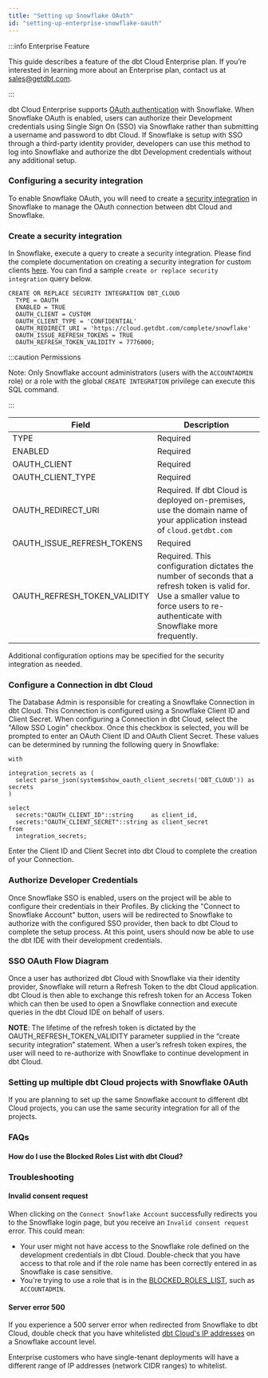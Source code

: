```yaml
---
title: "Setting up Snowflake OAuth"
id: "setting-up-enterprise-snowflake-oauth"
---
```


:::info Enterprise Feature

This guide describes a feature of the dbt Cloud Enterprise plan. If you’re interested in learning more about an Enterprise plan, contact us at sales@getdbt.com.

:::

dbt Cloud Enterprise supports [OAuth authentication](https://docs.snowflake.net/manuals/user-guide/oauth-intro.html) with Snowflake. When Snowflake OAuth is enabled, users can authorize their Development credentials using Single Sign On (SSO) via Snowflake rather than submitting a username and password to dbt Cloud. If Snowflake is setup with SSO through a third-party identity provider, developers can use this method to log into Snowflake and authorize the dbt Development credentials without any additional setup.

### Configuring a security integration
To enable Snowflake OAuth, you will need to create a [security integration](https://docs.snowflake.net/manuals/sql-reference/sql/create-security-integration.html) in Snowflake to manage the OAuth connection between dbt Cloud and Snowflake.

### Create a security integration

In Snowflake, execute a query to create a security integration. Please find the complete documentation on creating a security integration for custom clients [here](https://docs.snowflake.net/manuals/sql-reference/sql/create-security-integration.html#syntax). You can find a sample `create or replace security integration` query below.

```
CREATE OR REPLACE SECURITY INTEGRATION DBT_CLOUD
  TYPE = OAUTH
  ENABLED = TRUE
  OAUTH_CLIENT = CUSTOM
  OAUTH_CLIENT_TYPE = 'CONFIDENTIAL'
  OAUTH_REDIRECT_URI = 'https://cloud.getdbt.com/complete/snowflake'
  OAUTH_ISSUE_REFRESH_TOKENS = TRUE
  OAUTH_REFRESH_TOKEN_VALIDITY = 7776000;
```

:::caution Permissions

  Note: Only Snowflake account administrators (users with the `ACCOUNTADMIN` role) or a role with the global `CREATE INTEGRATION` privilege can execute this SQL command.

:::

| Field | Description |
| ----- | ----------- |
| TYPE  | Required |
| ENABLED  | Required |
| OAUTH_CLIENT  | Required |
| OAUTH_CLIENT_TYPE  | Required |
| OAUTH_REDIRECT_URI  | Required. If dbt Cloud is deployed on-premises, use the domain name of your application instead of `cloud.getdbt.com` |
| OAUTH_ISSUE_REFRESH_TOKENS  | Required |
| OAUTH_REFRESH_TOKEN_VALIDITY  | Required. This configuration dictates the number of seconds that a refresh token is valid for. Use a smaller value to force users to re-authenticate with Snowflake more frequently. |

Additional configuration options may be specified for the security integration as needed.

### Configure a Connection in dbt Cloud

The Database Admin is responsible for creating a Snowflake Connection in dbt Cloud. This Connection is configured using a Snowflake Client ID and Client Secret. When configuring a Connection in dbt Cloud, select the "Allow SSO Login" checkbox. Once this checkbox is selected, you will be prompted to enter an OAuth Client ID and OAuth Client Secret. These values can be determined by running the following query in Snowflake:

```
with 

integration_secrets as (
  select parse_json(system$show_oauth_client_secrets('DBT_CLOUD')) as secrets
)

select
  secrets:"OAUTH_CLIENT_ID"::string     as client_id,
  secrets:"OAUTH_CLIENT_SECRET"::string as client_secret
from 
  integration_secrets;
```

Enter the Client ID and Client Secret into dbt Cloud to complete the creation of your Connection. 

<Lightbox src="/img/docs/dbt-cloud/dbt-cloud-enterprise/database-connection-snowflake-oauth.png" title="Configuring Snowflake OAuth credentials in dbt Cloud" />

### Authorize Developer Credentials

Once Snowflake SSO is enabled, users on the project will be able to configure their credentials in their Profiles. By clicking the "Connect to Snowflake Account" button, users will be redirected to Snowflake to authorize with the configured SSO provider, then back to dbt Cloud to complete the setup process. At this point, users should now be able to use the dbt IDE with their development credentials.

### SSO OAuth Flow Diagram

<Lightbox src="/img/docs/dbt-cloud/dbt-cloud-enterprise/84427818-841b3680-abf3-11ea-8faf-693d4a39cffb.png" title="SSO OAuth flow diagram" />

Once a user has authorized dbt Cloud with Snowflake via their identity provider, Snowflake will return a Refresh Token to the dbt Cloud application. dbt Cloud is then able to exchange this refresh token for an Access Token which can then be used to open a Snowflake connection and execute queries in the dbt Cloud IDE on behalf of users.

**NOTE**: The lifetime of the refresh token is dictated by the OAUTH_REFRESH_TOKEN_VALIDITY parameter supplied in the “create security integration” statement. When a user’s refresh token expires, the user will need to re-authorize with Snowflake to continue development in dbt Cloud.

### Setting up multiple dbt Cloud projects with Snowflake 0Auth
If you are planning to set up the same Snowflake account to different dbt Cloud projects, you can use the same security integration for all of the projects. 

### FAQs 
#### How do I use the Blocked Roles List with dbt Cloud?
<LoomVideo id="1ad791f87c024f82b5bcf93eb2047676" />

### Troubleshooting

#### Invalid consent request
When clicking on the `Connect Snowflake Account` successfully redirects you to the Snowflake login page, but you receive an `Invalid consent request` error. This could mean: 
* Your user might not have access to the Snowflake role defined on the development credentials in dbt Cloud. Double-check that you have access to that role and if the role name has been correctly entered in as Snowflake is case sensitive. 
* You're trying to use a role that is in the [BLOCKED_ROLES_LIST](https://docs.snowflake.com/en/user-guide/oauth-partner.html#blocking-specific-roles-from-using-the-integration), such as `ACCOUNTADMIN`. 

#### Server error 500
If you experience a 500 server error when redirected from Snowflake to dbt Cloud, double check that you have whitelisted [dbt Cloud's IP addresses](https://docs.getdbt.com/docs/dbt-cloud/cloud-configuring-dbt-cloud/connecting-your-database) on a Snowflake account level. 

Enterprise customers who have single-tenant deployments will have a different range of IP addresses (network CIDR ranges) to whitelist.
